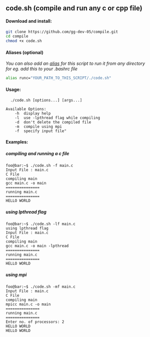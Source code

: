 ## code.sh (compile and run any c or cpp file)

#### Download and install:
``` bash
git clone https://github.com/gg-dev-05/compile.git
cd compile
chmod +x code.sh
```
#### Aliases (optional)
*You can also add an [alias](https://www.tecmint.com/create-alias-in-linux/) for this script to run it from any directory  
for eg. add this to your .bashrc file*
```bash
alias runc="YOUR_PATH_TO_THIS_SCRIPT/./code.sh"
```


#### Usage:
```
  ./code.sh [options...] [args...]
    
Available Options:
    -h  display help 
    -l  use -lpthread flag while compiling
    -d  don't delete the compiled file
    -m  compile using mpi
    -f  specify input file"
```
#### Examples:
##### compiling and running a c file
```console
foo@bar:~$ ./code.sh -f main.c
Input File : main.c
C File
compiling main
gcc main.c -o main
===============
running main.c
===============
HELLO WORLD
```

##### using lpthread flag
```console
foo@bar:~$ ./code.sh -lf main.c
using lpthread flag
Input File : main.c
C File
compiling main
gcc main.c -o main -lpthread
===============
running main.c
===============
HELLO WORLD
```
##### using mpi 
```console
foo@bar:~$ ./code.sh -mf main.c
Input File : main.c
C File
compiling main
mpicc main.c -o main
===============
running main.c
===============
Enter no. of processors: 2
HELLO WORLD
HELLO WORLD
```


